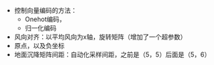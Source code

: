 - 控制向量编码的方法：
	- Onehot编码， 
	- 归一化编码
- 风向对齐：以平均风向为x轴，旋转矩阵（增加了一个超参数）
- 原点，以及负坐标
- 地面沉降矩阵间距：自动化采样间距，之前是（5，5）后面是（5，6）